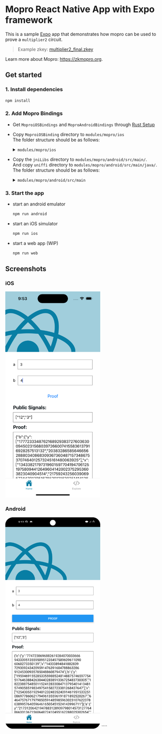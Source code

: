 # Mopro React Native App with Expo framework

This is a sample [Expo](https://expo.dev) app that demonstrates how mopro can be used to prove a `multiplier2` circuit.

> Example zkey: [multiplier2_final.zkey](https://github.com/zkmopro/mopro/raw/ae88356e680ac4d785183267d6147167fabe071c/test-vectors/circom/multiplier2_final.zkey)

Learn more about Mopro: https://zkmopro.org.

## Get started

### 1. Install dependencies

```bash
npm install
```

### 2. Add Mopro Bindings

-   Get `MoproiOSBindings` and `MoproAndroidBindings` through [Rust Setup](https://zkmopro.org/docs/getting-started/rust-setup)
-   Copy `MoproiOSBinding` directory to `modules/mopro/ios` <br/>
    The folder structure should be as follows:
    <details>
    <summary><code>modules/mopro/ios</code></summary>

    ```sh
    modules/mopro/ios
    ├── Mopro.podspec
    ├── MoproModule.swift
    ├── MoproType.swift
    ├── MoproView.swift
    └── MoproiOSBindings
        ├── MoproBindings.xcframework
        │   ├── Info.plist
        │   ├── ios-arm64
        │   │   ├── Headers
        │   │   │   ├── module.modulemap
        │   │   │   └── moproFFI.h
        │   │   └── libmopro_bindings.a
        │   └── ios-arm64_x86_64-simulator
        │       ├── Headers
        │       │   ├── module.modulemap
        │       │   └── moproFFI.h
        │       └── libmopro_bindings.a
        └── mopro.swift
    ```

    </details>

-   Copy the `jniLibs` directory to `modules/mopro/android/src/main/`. <br/>
    And copy `uniffi` directory to `modules/mopro/android/src/main/java/`. <br/>
    The folder structure should be as follows: <br/>

    <details>
    <summary><code>modules/mopro/android/src/main</code></summary>

    ```sh
    modules/mopro/android/src/main
    ├── AndroidManifest.xml
    ├── java
    │   ├── expo
    │   │   └── modules
    │   │       └── mopro
    │   │           ├── MoproModule.kt
    │   │           ├── MoproType.kt
    │   │           └── MoproView.kt
    │   └── uniffi
    │       └── mopro
    │           └── mopro.kt
    └── jniLibs
        ├── arm64-v8a
        │   └── libuniffi_mopro.so
        ├── armeabi-v7a
        │   └── libuniffi_mopro.so
        ├── x86
        │   └── libuniffi_mopro.so
        └── x86_64
            └── libuniffi_mopro.so
    ```

    </details>

### 3. Start the app

-   start an android emulator

    ```bash
    npm run android
    ```

-   start an iOS simulator

    ```bash
    npm run ios
    ```

-   start a web app (WIP)

    ```bash
    npm run web
    ```

## Screenshots

### iOS

<img src="./images/Simulator Screenshot - iPhone 15 Pro - 2024-08-22 at 21.53.19.png" width=300>

### Android

<img src="./images/Screenshot_20240822_215337.png" width=300>
````
